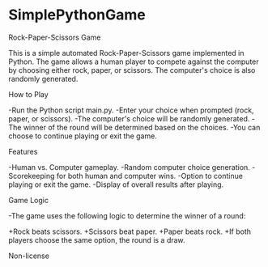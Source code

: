 # SimplePythonGame

Rock-Paper-Scissors Game

This is a simple automated Rock-Paper-Scissors game implemented in Python. The game allows a human player to compete against the computer by choosing either rock, paper, or scissors. The computer's choice is also randomly generated.

How to Play

-Run the Python script main.py.
-Enter your choice when prompted (rock, paper, or scissors).
-The computer's choice will be randomly generated.
-The winner of the round will be determined based on the choices.
-You can choose to continue playing or exit the game.

Features

-Human vs. Computer gameplay.
-Random computer choice generation.
-Scorekeeping for both human and computer wins.
-Option to continue playing or exit the game.
-Display of overall results after playing.

Game Logic

-The game uses the following logic to determine the winner of a round:

+Rock beats scissors.
+Scissors beat paper.
+Paper beats rock.
+If both players choose the same option, the round is a draw.


Non-license
